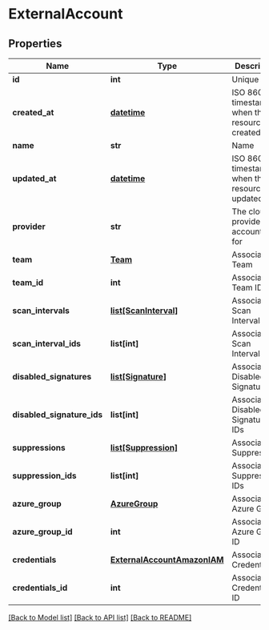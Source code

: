 # ExternalAccount

## Properties
Name | Type | Description | Notes
------------ | ------------- | ------------- | -------------
**id** | **int** | Unique ID | [optional] 
**created_at** | [**datetime**](DateTime.md) | ISO 8601 timestamp when the resource was created | [optional] 
**name** | **str** | Name | [optional] 
**updated_at** | [**datetime**](DateTime.md) | ISO 8601 timestamp when the resource was updated | [optional] 
**provider** | **str** | The cloud provider this account is for | [optional] 
**team** | [**Team**](Team.md) | Associated Team | [optional] 
**team_id** | **int** | Associated Team ID | [optional] 
**scan_intervals** | [**list[ScanInterval]**](ScanInterval.md) | Associated Scan Intervals | [optional] 
**scan_interval_ids** | **list[int]** | Associated Scan Intervals IDs | [optional] 
**disabled_signatures** | [**list[Signature]**](Signature.md) | Associated Disabled Signatures | [optional] 
**disabled_signature_ids** | **list[int]** | Associated Disabled Signatures IDs | [optional] 
**suppressions** | [**list[Suppression]**](Suppression.md) | Associated Suppressions | [optional] 
**suppression_ids** | **list[int]** | Associated Suppressions IDs | [optional] 
**azure_group** | [**AzureGroup**](AzureGroup.md) | Associated Azure Group | [optional] 
**azure_group_id** | **int** | Associated Azure Group ID | [optional] 
**credentials** | [**ExternalAccountAmazonIAM**](ExternalAccountAmazonIAM.md) | Associated Credentials | [optional] 
**credentials_id** | **int** | Associated Credentials ID | [optional] 

[[Back to Model list]](../README.md#documentation-for-models) [[Back to API list]](../README.md#documentation-for-api-endpoints) [[Back to README]](../README.md)


